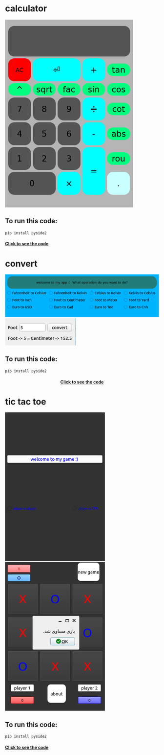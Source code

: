 # calculator
![calculator](calculator/calculator.png)
## To run this code:
```
pip install pyside2
```
<h4 align="calculator">
  <a href="https://github.com/kiyakeynia8/python_class_NY/blob/main/Assignment%2019/calculator/calculator.py">Click to see the code</a>
  
# convert
![calculator](convert/convert_s.png)
![calculator](convert/convert.png)
## To run this code:
```
pip install pyside2
```
<h4 align="center">
  <a href="https://github.com/kiyakeynia8/python_class_NY/blob/main/Assignment%2019/convert/convert.py">Click to see the code</a>

# tic tac toe
![calculator](tic%20tac%20toe/tic_tac_toe_s.png)
![calculator](tic%20tac%20toe/tic_tac_toe.png)
## To run this code:
```
pip install pyside2
```
<h4 align="tic tac toe">
  <a href="https://github.com/kiyakeynia8/python_class_NY/blob/main/Assignment%2019/tic%20tac%20toe/tic_tac_toe_v2.py">Click to see the code</a>
